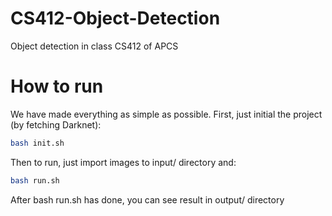 # CS412-Object-Detection
Object detection in class CS412 of APCS

# How to run

We have made everything as simple as possible. First, just initial the project (by fetching Darknet):

```bash
bash init.sh
```

Then to run, just import images to input/ directory and:

```bash
bash run.sh
```

After bash run.sh has done, you can see result in output/ directory
